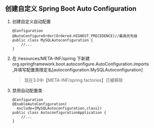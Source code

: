 ## 创建自定义 Spring Boot Auto Configuration

1. 创建自定义自动配置
    ```
    @Configuration
    @AutoConfigureOrder(Ordered.HIGHEST_PRECEDENCE)//最高优先级
    public class MySQLAutoconfiguration {
        //...
    }
    ```
2. 在 /resources/META-INF/spring 下新建 org.springframework.boot.autoconfigure.AutoConfiguration.imports 
<br>,并填写配置类限定名[autoconfiguration.MySQLAutoconfiguration]
   > 现在3.0中【META-INF/spring.factories】已被移除
3. 禁用自动配置类
   ```
   @Configuration
   @EnableAutoConfiguration(
     exclude={MySQLAutoconfiguration.class})
   public class AutoconfigurationApplication {
       //...
   }
   ```